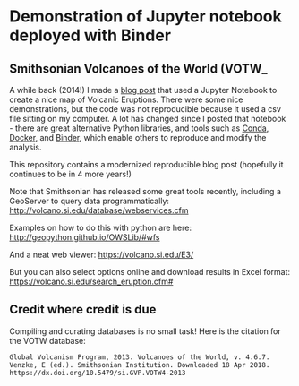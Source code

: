 # Demonstration of Jupyter notebook deployed with Binder
## Smithsonian Volcanoes of the World (VOTW_


A while back (2014!) I made a [blog post](https://scottyhq.github.io/blog/2014/02/08/mapping-volcanic-eruptions/) that used a Jupyter Notebook to create a nice map of Volcanic Eruptions. There were some nice demonstrations, but the code was not reproducible because it used a csv file sitting on my computer. A lot has changed since I posted that notebook - there are great alternative Python libraries, and tools such as [Conda](https://conda.io/docs/), [Docker](https://www.docker.com/community-edition), and [Binder](https://mybinder.org), which enable others to reproduce and modify the analysis.

This repository contains a modernized reproducible blog post (hopefully it continues to be in 4 more years!) 

Note that Smithsonian has released some great tools recently, including a GeoServer to query data programmatically:
http://volcano.si.edu/database/webservices.cfm 

Examples on how to do this with python are here:
http://geopython.github.io/OWSLib/#wfs

And a neat web viewer:
https://volcano.si.edu/E3/

But you can also select options online and download results in Excel format:
https://volcano.si.edu/search_eruption.cfm#


## Credit where credit is due

Compiling and curating databases is no small task! Here is the citation for the VOTW database:

```
Global Volcanism Program, 2013. Volcanoes of the World, v. 4.6.7. Venzke, E (ed.). Smithsonian Institution. Downloaded 18 Apr 2018. https://dx.doi.org/10.5479/si.GVP.VOTW4-2013
```
